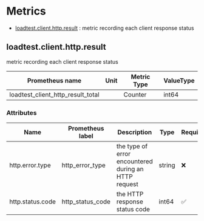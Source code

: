 # Metrics
- [loadtest.client.http.result](#loadtestclienthttpresult) : metric recording each client response status


## loadtest.client.http.result

metric recording each client response status



| Prometheus name | Unit | Metric Type | ValueType |
| --------------- |  ---- | ------------ | --------- |
| loadtest_client_http_result_total |  | Counter | int64|

### Attributes

| Name | Prometheus label | Description | Type | Required |
|------| ---------------- |-------------|------| ------- |
| http.error.type | http_error_type | the type of error encountered during an HTTP request | string | ❌ |
| http.status.code | http_status_code | the HTTP response status code | int64 | ✅ |

